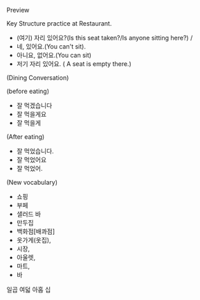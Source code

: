Preview

Key Structure practice at Restaurant.

- (여기) 자리 있어요?(Is this seat taken?/Is anyone sitting here?) /
- 네, 있어요.(You can't sit).
- 아니요, 없어요.(You can sit)
- 저기 자리 있어요. ( A seat is empty there.)

(Dining Conversation)

(before eating)

- 잘 먹겠습니다
- 잘 먹을게요
- 잘 먹을게

(After eating)

- 잘 먹었습니다.
- 잘 먹었어요
- 잘 먹었어.

(New vocabulary)

- 쇼핑
- 부페
- 샐러드 바
- 만두집
- 백화점[배콰점]
- 옷가게(옷집),
- 시장,
- 아울렛,
- 마트,
- 바

일곱
여덟
아홉
십
